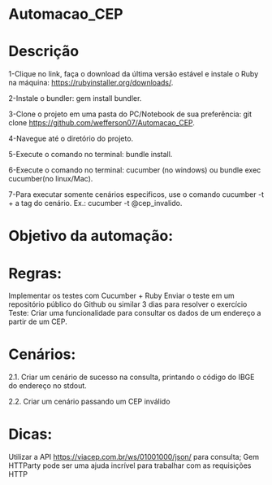 # Automacao_CEP

# Descrição

1-Clique no link, faça o download da última versão estável e instale o Ruby na máquina: https://rubyinstaller.org/downloads/.

2-Instale o bundler: gem install bundler.

3-Clone o projeto em uma pasta do PC/Notebook de sua preferência: git clone https://github.com/wefferson07/Automacao_CEP.

4-Navegue até o diretório do projeto.

5-Execute o comando no terminal: bundle install.

6-Execute o comando no terminal: cucumber (no windows) ou bundle exec cucumber(no linux/Mac).

7-Para executar somente cenários especificos, use o comando cucumber -t + a tag do cenário. Ex.: cucumber -t @cep_invalido.

# Objetivo da automação:
# Regras:
Implementar os testes com Cucumber + Ruby
Enviar o teste em um repositório público do Github ou similar
3 dias para resolver o exercício
Teste:
Criar uma funcionalidade para consultar os dados de um endereço a partir de um CEP.

# Cenários:

2.1. Criar um cenário de sucesso na consulta, printando o código do IBGE do endereço no stdout.

2.2. Criar um cenário passando um CEP inválido
# Dicas:
Utilizar a API https://viacep.com.br/ws/01001000/json/ para consulta; Gem HTTParty pode ser uma ajuda incrível para trabalhar com as requisições HTTP
